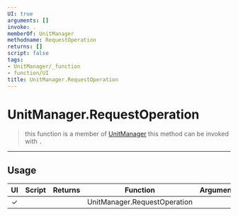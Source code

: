 ```yaml
---
UI: true
arguments: []
invoke: .
memberOf: UnitManager
methodname: RequestOperation
returns: []
script: false
tags:
- UnitManager/_function
- function/UI
title: UnitManager.RequestOperation
---
```

# UnitManager.RequestOperation
> this function is a member of [UnitManager](civ-6/lua/UnitManager.md)
> this method can be invoked with `.`
-----
## Usage
|  UI | Script | Returns | Function | Arguments |
|:---:|:------:|-------:|:--------:|:---------|
|✓| ||UnitManager.RequestOperation||
